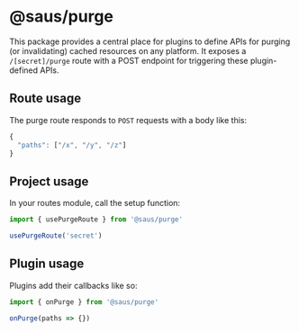 # @saus/purge

This package provides a central place for plugins to define APIs for purging (or invalidating) cached resources on any platform. It exposes a `/[secret]/purge` route with a POST endpoint for triggering these plugin-defined APIs.

## Route usage

The purge route responds to `POST` requests with a body like this:

```ts
{
  "paths": ["/x", "/y", "/z"]
}
```

## Project usage

In your routes module, call the setup function:

```ts
import { usePurgeRoute } from '@saus/purge'

usePurgeRoute('secret')
```

## Plugin usage

Plugins add their callbacks like so:

```ts
import { onPurge } from '@saus/purge'

onPurge(paths => {})
```
